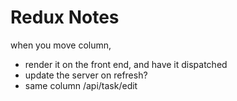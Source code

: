 # Redux Notes

when you move column,

- render it on the front end, and have it dispatched
- update the server on refresh?
- same column /api/task/edit
